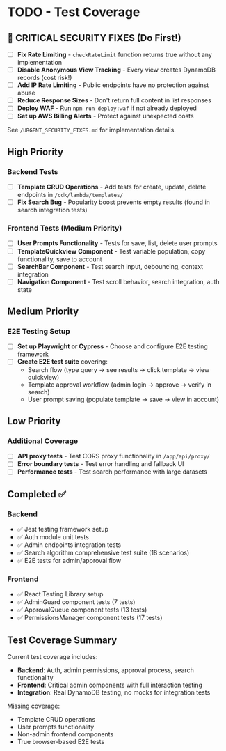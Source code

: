 # TODO - Test Coverage

## 🚨 CRITICAL SECURITY FIXES (Do First!)

- [ ] **Fix Rate Limiting** - `checkRateLimit` function returns true without any implementation
- [ ] **Disable Anonymous View Tracking** - Every view creates DynamoDB records (cost risk!)
- [ ] **Add IP Rate Limiting** - Public endpoints have no protection against abuse
- [ ] **Reduce Response Sizes** - Don't return full content in list responses
- [ ] **Deploy WAF** - Run `npm run deploy:waf` if not already deployed
- [ ] **Set up AWS Billing Alerts** - Protect against unexpected costs

See `/URGENT_SECURITY_FIXES.md` for implementation details.

## High Priority

### Backend Tests

- [ ] **Template CRUD Operations** - Add tests for create, update, delete endpoints in `/cdk/lambda/templates/`
- [ ] **Fix Search Bug** - Popularity boost prevents empty results (found in search integration tests)

### Frontend Tests (Medium Priority)

- [ ] **User Prompts Functionality** - Tests for save, list, delete user prompts
- [ ] **TemplateQuickview Component** - Test variable population, copy functionality, save to account
- [ ] **SearchBar Component** - Test search input, debouncing, context integration
- [ ] **Navigation Component** - Test scroll behavior, search integration, auth state

## Medium Priority

### E2E Testing Setup

- [ ] **Set up Playwright or Cypress** - Choose and configure E2E testing framework
- [ ] **Create E2E test suite** covering:
  - Search flow (type query → see results → click template → view quickview)
  - Template approval workflow (admin login → approve → verify in search)
  - User prompt saving (populate template → save → view in account)

## Low Priority

### Additional Coverage

- [ ] **API proxy tests** - Test CORS proxy functionality in `/app/api/proxy/`
- [ ] **Error boundary tests** - Test error handling and fallback UI
- [ ] **Performance tests** - Test search performance with large datasets

## Completed ✅

### Backend

- ✅ Jest testing framework setup
- ✅ Auth module unit tests
- ✅ Admin endpoints integration tests
- ✅ Search algorithm comprehensive test suite (18 scenarios)
- ✅ E2E tests for admin/approval flow

### Frontend

- ✅ React Testing Library setup
- ✅ AdminGuard component tests (7 tests)
- ✅ ApprovalQueue component tests (13 tests)
- ✅ PermissionsManager component tests (17 tests)

## Test Coverage Summary

Current test coverage includes:

- **Backend**: Auth, admin permissions, approval process, search functionality
- **Frontend**: Critical admin components with full interaction testing
- **Integration**: Real DynamoDB testing, no mocks for integration tests

Missing coverage:

- Template CRUD operations
- User prompts functionality
- Non-admin frontend components
- True browser-based E2E tests
